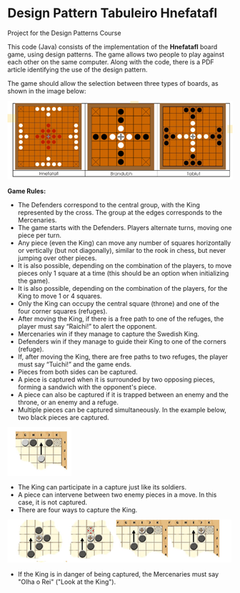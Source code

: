 # Design Pattern Tabuleiro Hnefatafl

Project for the Design Patterns Course

This code (Java) consists of the implementation of the **Hnefatafl** board game, using design patterns. The game allows two people to play against each other on the same computer. Along with the code, there is a PDF article identifying the use of the design pattern.

The game should allow the selection between three types of boards, as shown in the image below:

![Screenshot](tabuleiros.png)

**Game Rules:**

* The Defenders correspond to the central group, with the King represented by the cross. The group at the edges corresponds to the Mercenaries.
* The game starts with the Defenders. Players alternate turns, moving one piece per turn.
* Any piece (even the King) can move any number of squares horizontally or vertically (but not diagonally), similar to the rook in chess, but never jumping over other pieces.
* It is also possible, depending on the combination of the players, to move pieces only 1 square at a time (this should be an option when initializing the game).
* It is also possible, depending on the combination of the players, for the King to move 1 or 4 squares.
* Only the King can occupy the central square (throne) and one of the four corner squares (refuges).
* After moving the King, if there is a free path to one of the refuges, the player must say “Raichi!” to alert the opponent.
* Mercenaries win if they manage to capture the Swedish King.
* Defenders win if they manage to guide their King to one of the corners (refuge).
* If, after moving the King, there are free paths to two refuges, the player must say “Tuichi!” and the game ends.
* Pieces from both sides can be captured.
* A piece is captured when it is surrounded by two opposing pieces, forming a sandwich with the opponent's piece.
* A piece can also be captured if it is trapped between an enemy and the throne, or an enemy and a refuge.
* Multiple pieces can be captured simultaneously. In the example below, two black pieces are captured.

![Screenshot](mov1.png)

* The King can participate in a capture just like its soldiers.
* A piece can intervene between two enemy pieces in a move. In this case, it is not captured.
* There are four ways to capture the King.

![Screenshot](mov2.png)

* If the King is in danger of being captured, the Mercenaries must say "Olha o Rei" ("Look at the King").


